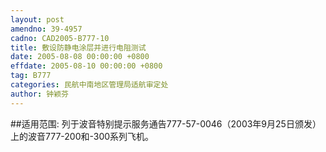 ```yaml
---
layout: post
amendno: 39-4957
cadno: CAD2005-B777-10
title: 敷设防静电涂层并进行电阻测试
date: 2005-08-08 00:00:00 +0800
effdate: 2005-08-10 00:00:00 +0800
tag: B777
categories: 民航中南地区管理局适航审定处
author: 钟颖芬
---
```


##适用范围:
列于波音特别提示服务通告777-57-0046（2003年9月25日颁发）上的波音777-200和-300系列飞机。

